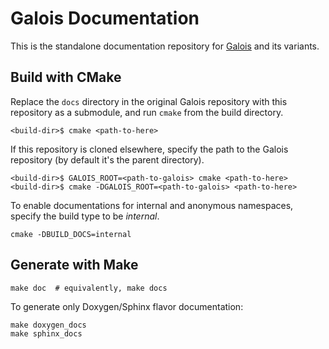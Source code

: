 # Galois Documentation

This is the standalone documentation repository for [Galois](https://github.com/IntelligentSoftwareSystems/Galois) and its variants.

## Build with CMake

Replace the `docs` directory in the original Galois repository with this repository as a submodule, and run `cmake` from the build directory.
```
<build-dir>$ cmake <path-to-here>
```

If this repository is cloned elsewhere, specify the path to the Galois repository (by default it's the parent directory).
```
<build-dir>$ GALOIS_ROOT=<path-to-galois> cmake <path-to-here>
<build-dir>$ cmake -DGALOIS_ROOT=<path-to-galois> <path-to-here>
```

To enable documentations for internal and anonymous namespaces, specify the build type to be *internal*.
```
cmake -DBUILD_DOCS=internal
```

## Generate with Make
```
make doc  # equivalently, make docs
```

To generate only Doxygen/Sphinx flavor documentation:
```
make doxygen_docs
make sphinx_docs
```